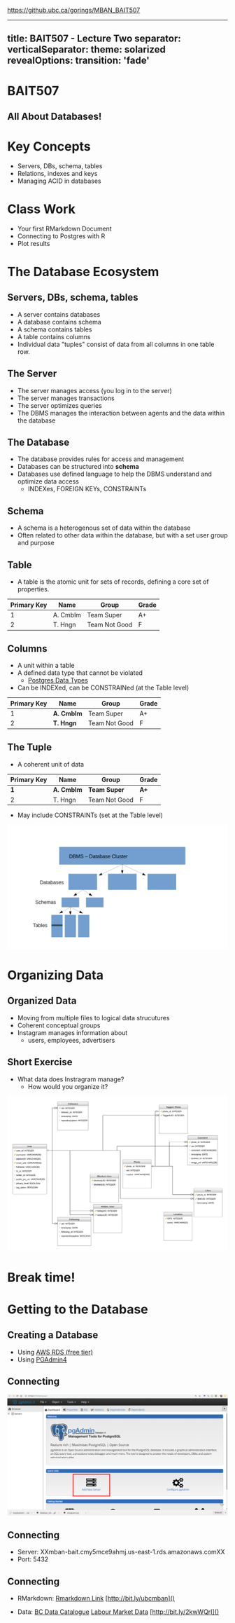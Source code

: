 
https://github.ubc.ca/gorings/MBAN_BAIT507

---
title: BAIT507 - Lecture Two
separator: <!--s-->
verticalSeparator: <!--v-->
theme: solarized
revealOptions:
    transition: 'fade'
---

# BAIT507
## All About Databases!

<!--v-->

# Key Concepts

* Servers, DBs, schema, tables
* Relations, indexes and keys
* Managing ACID in databases

<!--v-->

# Class Work

* Your first RMarkdown Document
* Connecting to Postgres with R
* Plot results

<!--s-->

# The Database Ecosystem

<!--v-->

## Servers, DBs, schema, tables

* A server contains databases
* A database contains schema
* A schema contains tables
* A table contains columns
* Individual data "tuples" consist of data from all columns in one table row.

<!--v-->

## The Server

* The server manages access (you log in to the server)
* The server manages transactions
* The server optimizes queries
* The DBMS manages the interaction between agents and the data within the database

<!--v-->

## The Database

* The database provides rules for access and management
* Databases can be structured into **schema**
* Databases use defined language to help the DBMS understand and optimize data access
  - INDEXes, FOREIGN KEYs, CONSTRAINTs

<!--v-->

## Schema

* A schema is a heterogenous set of data within the database
* Often related to other data within the database, but with a set user group and purpose

<!--v-->

## Table

* A table is the atomic unit for sets of records, defining a core set of properties.

Primary Key  | Name  | Group  | Grade
--|---|---|--
1  | A. Cmblm  | Team Super  | A+
2  | T. Hngn  | Team Not Good  |  F

<!--v-->

## Columns

* A unit within a table
* A defined data type that cannot be violated
  - [Postgres Data Types](https://www.postgresql.org/docs/current/datatype.html)
* Can be INDEXed, can be CONSTRAINed (at the Table level)

Primary Key  | **Name**  | Group  | Grade
--|---|---|--
1  | **A. Cmblm**  | Team Super  | A+
2  | **T. Hngn**  | Team Not Good  |  F

<!--v-->

## The Tuple

* A coherent unit of data

Primary Key  | Name  | Group  | Grade
--|---|---|--
**1**  | **A. Cmblm**  | **Team Super**  | **A+**
2  | T. Hngn  | Team Not Good  |  F

* May include CONSTRAINTs (set at the Table level)
<!--v-->

<img src=figures/db_table_schema.png>

<!--s-->

# Organizing Data

<!--v-->

## Organized Data

* Moving from multiple files to logical data strucutures
* Coherent conceptual groups
* Instagram manages information about
  -  users, employees, advertisers

<!--v-->

## Short Exercise

* What data does Instragram manage?
  - How would you organize it?

<!--v-->

<img src=figures/instagram.svg>

<!--s-->

# Break time!

<!--s-->

# Getting to the Database

<!--v-->

## Creating a Database

* Using [AWS RDS (free tier)](https://aws.amazon.com/getting-started/tutorials/create-connect-postgresql-db/)
* Using [PGAdmin4](https://www.pgadmin.org/docs/pgadmin4/development/database_dialog.html)

<!--v-->

## Connecting

<img src=figures/pgadmin_newdb.png>

<!--v-->

## Connecting

* Server:
XXmban-bait.cmy5mce9ahmj.us-east-1.rds.amazonaws.comXX
* Port: 5432

<!--v-->

## Connecting

* RMarkdown:  [Rmarkdown Link](https://github.com/SimonGoring/MBAN_BAIT507/blob/master/lectures/Lecture2/R/mban_lecturetwo_connecting.Rmd) [http://bit.ly/ubcmban]()

* Data: [BC Data Catalogue](https://catalogue.data.gov.bc.ca/dataset?download_audience=Public) [Labour Market Data](https://catalogue.data.gov.bc.ca/dataset/labour-market-outlook/resource/df92bf55-45b2-42a3-b5a8-6d2857df2ffe) [http://bit.ly/2kwWQrI]()
